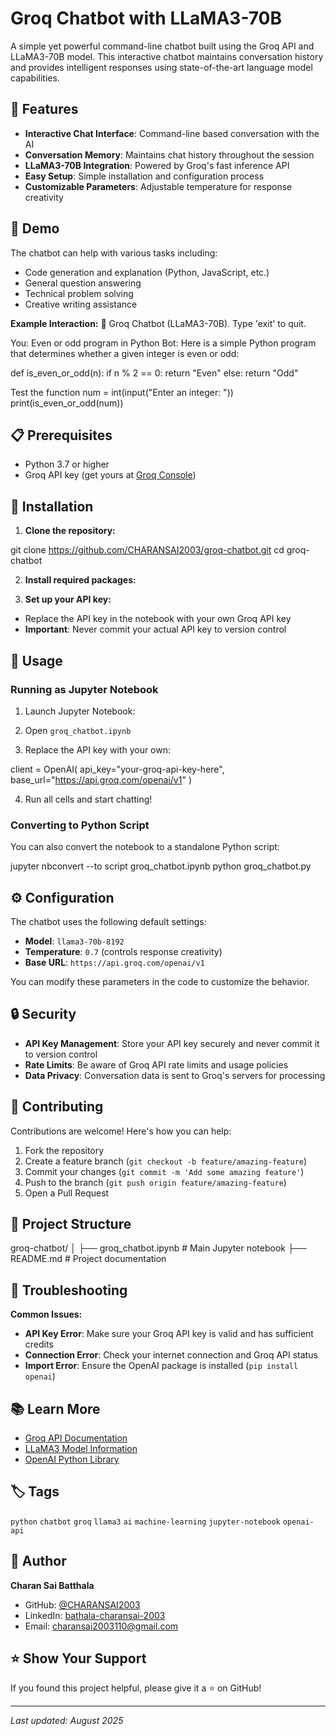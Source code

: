 # Groq Chatbot with LLaMA3-70B

A simple yet powerful command-line chatbot built using the Groq API and LLaMA3-70B model. This interactive chatbot maintains conversation history and provides intelligent responses using state-of-the-art language model capabilities.

## 🌟 Features

- **Interactive Chat Interface**: Command-line based conversation with the AI
- **Conversation Memory**: Maintains chat history throughout the session
- **LLaMA3-70B Integration**: Powered by Groq's fast inference API
- **Easy Setup**: Simple installation and configuration process
- **Customizable Parameters**: Adjustable temperature for response creativity

## 🚀 Demo

The chatbot can help with various tasks including:
- Code generation and explanation (Python, JavaScript, etc.)
- General question answering
- Technical problem solving
- Creative writing assistance

**Example Interaction:**
🤖 Groq Chatbot (LLaMA3-70B). Type 'exit' to quit.

You: Even or odd program in Python
Bot: Here is a simple Python program that determines whether a given integer is even or odd:

def is_even_or_odd(n):
if n % 2 == 0:
return "Even"
else:
return "Odd"

Test the function
num = int(input("Enter an integer: "))
print(is_even_or_odd(num))


## 📋 Prerequisites

- Python 3.7 or higher
- Groq API key (get yours at [Groq Console](https://console.groq.com))

## 🔧 Installation

1. **Clone the repository:**

git clone https://github.com/CHARANSAI2003/groq-chatbot.git
cd groq-chatbot


2. **Install required packages:**


3. **Set up your API key:**
- Replace the API key in the notebook with your own Groq API key
- **Important**: Never commit your actual API key to version control

## 🎯 Usage

### Running as Jupyter Notebook

1. Launch Jupyter Notebook:

2. Open `groq_chatbot.ipynb`

3. Replace the API key with your own:

client = OpenAI(
api_key="your-groq-api-key-here",
base_url="https://api.groq.com/openai/v1"
)


4. Run all cells and start chatting!

### Converting to Python Script

You can also convert the notebook to a standalone Python script:

jupyter nbconvert --to script groq_chatbot.ipynb
python groq_chatbot.py


## ⚙️ Configuration

The chatbot uses the following default settings:
- **Model**: `llama3-70b-8192`
- **Temperature**: `0.7` (controls response creativity)
- **Base URL**: `https://api.groq.com/openai/v1`

You can modify these parameters in the code to customize the behavior.

## 🔒 Security

- **API Key Management**: Store your API key securely and never commit it to version control
- **Rate Limits**: Be aware of Groq API rate limits and usage policies
- **Data Privacy**: Conversation data is sent to Groq's servers for processing

## 🤝 Contributing

Contributions are welcome! Here's how you can help:

1. Fork the repository
2. Create a feature branch (`git checkout -b feature/amazing-feature`)
3. Commit your changes (`git commit -m 'Add some amazing feature'`)
4. Push to the branch (`git push origin feature/amazing-feature`)
5. Open a Pull Request

## 📝 Project Structure

groq-chatbot/
│
├── groq_chatbot.ipynb # Main Jupyter notebook
├── README.md # Project documentation


## 🐛 Troubleshooting

**Common Issues:**

- **API Key Error**: Make sure your Groq API key is valid and has sufficient credits
- **Connection Error**: Check your internet connection and Groq API status
- **Import Error**: Ensure the OpenAI package is installed (`pip install openai`)

## 📚 Learn More

- [Groq API Documentation](https://console.groq.com/docs)
- [LLaMA3 Model Information](https://llama.meta.com/llama3/)
- [OpenAI Python Library](https://github.com/openai/openai-python)


## 🏷️ Tags

`python` `chatbot` `groq` `llama3` `ai` `machine-learning` `jupyter-notebook` `openai-api`

## 👤 Author

**Charan Sai Batthala**
- GitHub: [@CHARANSAI2003](https://github.com/CHARANSAI2003)
- LinkedIn: [bathala-charansai-2003](https://www.linkedin.com/in/bathala-charansai-2003/)
- Email: charansai2003110@gmail.com

## ⭐ Show Your Support

If you found this project helpful, please give it a ⭐ on GitHub!

---

*Last updated: August 2025*
